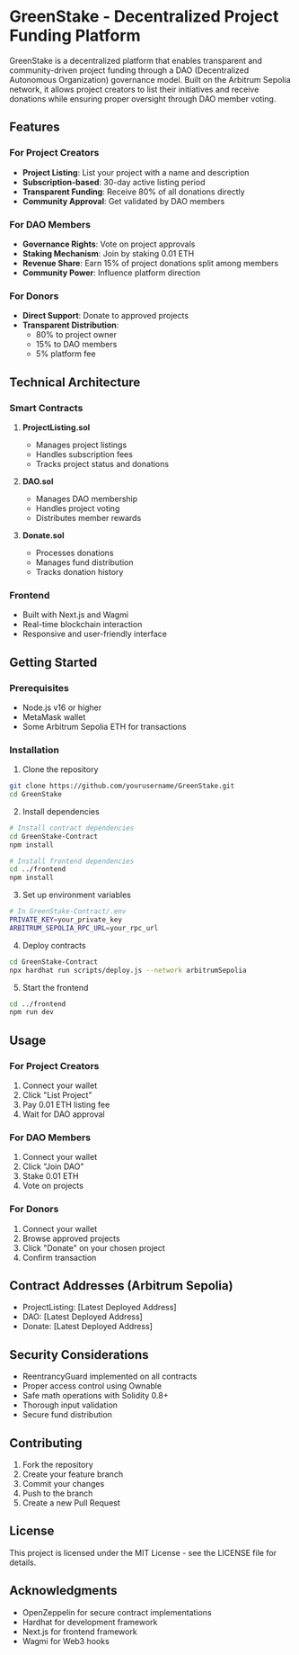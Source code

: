 # GreenStake - Decentralized Project Funding Platform

GreenStake is a decentralized platform that enables transparent and community-driven project funding through a DAO (Decentralized Autonomous Organization) governance model. Built on the Arbitrum Sepolia network, it allows project creators to list their initiatives and receive donations while ensuring proper oversight through DAO member voting.

## Features

### For Project Creators
- **Project Listing**: List your project with a name and description
- **Subscription-based**: 30-day active listing period
- **Transparent Funding**: Receive 80% of all donations directly
- **Community Approval**: Get validated by DAO members

### For DAO Members
- **Governance Rights**: Vote on project approvals
- **Staking Mechanism**: Join by staking 0.01 ETH
- **Revenue Share**: Earn 15% of project donations split among members
- **Community Power**: Influence platform direction

### For Donors
- **Direct Support**: Donate to approved projects
- **Transparent Distribution**:
  - 80% to project owner
  - 15% to DAO members
  - 5% platform fee

## Technical Architecture

### Smart Contracts
1. **ProjectListing.sol**
   - Manages project listings
   - Handles subscription fees
   - Tracks project status and donations

2. **DAO.sol**
   - Manages DAO membership
   - Handles project voting
   - Distributes member rewards

3. **Donate.sol**
   - Processes donations
   - Manages fund distribution
   - Tracks donation history

### Frontend
- Built with Next.js and Wagmi
- Real-time blockchain interaction
- Responsive and user-friendly interface

## Getting Started

### Prerequisites
- Node.js v16 or higher
- MetaMask wallet
- Some Arbitrum Sepolia ETH for transactions

### Installation

1. Clone the repository
```bash
git clone https://github.com/yourusername/GreenStake.git
cd GreenStake
```

2. Install dependencies
```bash
# Install contract dependencies
cd GreenStake-Contract
npm install

# Install frontend dependencies
cd ../frontend
npm install
```

3. Set up environment variables
```bash
# In GreenStake-Contract/.env
PRIVATE_KEY=your_private_key
ARBITRUM_SEPOLIA_RPC_URL=your_rpc_url
```

4. Deploy contracts
```bash
cd GreenStake-Contract
npx hardhat run scripts/deploy.js --network arbitrumSepolia
```

5. Start the frontend
```bash
cd ../frontend
npm run dev
```

## Usage

### For Project Creators
1. Connect your wallet
2. Click "List Project"
3. Pay 0.01 ETH listing fee
4. Wait for DAO approval

### For DAO Members
1. Connect your wallet
2. Click "Join DAO"
3. Stake 0.01 ETH
4. Vote on projects

### For Donors
1. Connect your wallet
2. Browse approved projects
3. Click "Donate" on your chosen project
4. Confirm transaction

## Contract Addresses (Arbitrum Sepolia)

- ProjectListing: [Latest Deployed Address]
- DAO: [Latest Deployed Address]
- Donate: [Latest Deployed Address]

## Security Considerations

- ReentrancyGuard implemented on all contracts
- Proper access control using Ownable
- Safe math operations with Solidity 0.8+
- Thorough input validation
- Secure fund distribution

## Contributing

1. Fork the repository
2. Create your feature branch
3. Commit your changes
4. Push to the branch
5. Create a new Pull Request

## License

This project is licensed under the MIT License - see the LICENSE file for details.

## Acknowledgments

- OpenZeppelin for secure contract implementations
- Hardhat for development framework
- Next.js for frontend framework
- Wagmi for Web3 hooks
